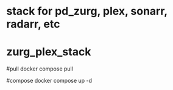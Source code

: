 # stack for pd_zurg, plex, sonarr, radarr, etc
# zurg_plex_stack

#pull
docker compose pull

#compose
docker compose up -d
